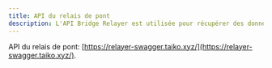 ```yaml
---
title: API du relais de pont
description: L'API Bridge Relayer est utilisée pour récupérer des données sur les messages facilités par le relais pont de Taiko Labs.
---
```


API du relais de pont: [https://relayer-swagger.taiko.xyz/](https://relayer-swagger.taiko.xyz/).
